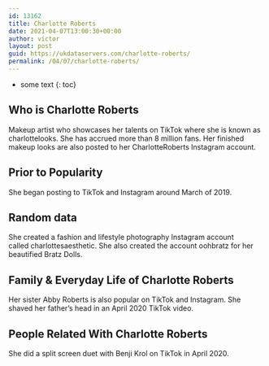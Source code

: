 ```yaml
---
id: 13162
title: Charlotte Roberts
date: 2021-04-07T13:00:30+00:00
author: victor
layout: post
guid: https://ukdataservers.com/charlotte-roberts/
permalink: /04/07/charlotte-roberts/
---
```


* some text
{: toc}


## Who is Charlotte Roberts



Makeup artist who showcases her talents on TikTok where she is known as charlottelooks. She has accrued more than 8 million fans. Her finished makeup looks are also posted to her CharlotteRoberts Instagram account. 

                
                
                
## Prior to Popularity



She began posting to TikTok and Instagram around March of 2019.

                
                
                
## Random data



She created a fashion and lifestyle photography Instagram account called charlottesaesthetic. She also created the account oohbratz for her beautified Bratz Dolls. 

                
                
                
## Family & Everyday Life of Charlotte Roberts



Her sister Abby Roberts is also popular on TikTok and Instagram. She shaved her father&#8217;s head in an April 2020 TikTok video. 

                
                
                
## People Related With Charlotte Roberts



She did a split screen duet with Benji Krol on TikTok in April 2020. 

                
              
            
          
          
          